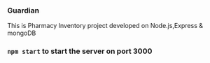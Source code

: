 ### Guardian
This is Pharmacy Inventory project developed on Node.js,Express &amp; mongoDB

### `npm start` to start the server on port 3000
